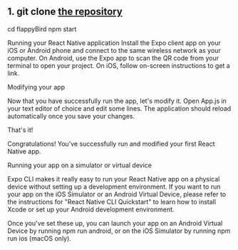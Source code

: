 ## 1. git clone [the repository](http://git@github.com:kamaal111/flappy-bird.git)
cd flappyBird
npm start

Running your React Native application
Install the Expo client app on your iOS or Android phone and connect to the same wireless network as your computer. On Android, use the Expo app to scan the QR code from your terminal to open your project. On iOS, follow on-screen instructions to get a link.

Modifying your app

Now that you have successfully run the app, let's modify it. Open App.js in your text editor of choice and edit some lines. The application should reload automatically once you save your changes.

That's it!

Congratulations! You've successfully run and modified your first React Native app.

Running your app on a simulator or virtual device

Expo CLI makes it really easy to run your React Native app on a physical device without setting up a development environment. If you want to run your app on the iOS Simulator or an Android Virtual Device, please refer to the instructions for "React Native CLI Quickstart" to learn how to install Xcode or set up your Android development environment.

Once you've set these up, you can launch your app on an Android Virtual Device by running npm run android, or on the iOS Simulator by running npm run ios (macOS only).
